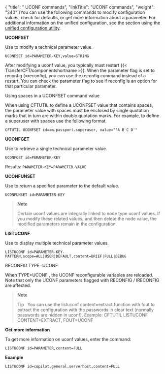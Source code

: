 {
    "title": " UCONF commands",
    "linkTitle": "UCONF commands",
    "weight": "240"
}You can use the following commands to modify configuration values, check for defaults, or get more information about a parameter. For additional information on the unified configuration, see the section using the [unified configuration utility](../).

**UCONFSET**

Use to modify a technical parameter value.

```
UCONFSET id=PARAMETER-KEY,value=STRING
```

After modifying a uconf value, you typically must restart {{< TransferCFT/componentshortname  >}}. When the parameter flag is set to reconfig (=reconfig), you can use the reconfig command instead of a restart. You can check the parameter flag to see if reconfig is an option for that particular parameter.

Using spaces in a UCONFSET command value

When using CFTUTIL to define a UCONFSET value that contains spaces, the parameter value with spaces must be enclosed by single quotation marks that in turn are within double quotation marks. For example, to define a superuser with spaces use the following format.

```
CFTUTIL UCONFSET id=am.passport.superuser, value="'A B C D'"
```

**UCONFGET**

Use to
retrieve a single technical parameter value.

```
UCONFGET id=PARAMETER-KEY
```

Results: `PARAMETER-KEY=PARAMETER-VALUE`

**UCONFUNSET**

Use to
return a specified parameter to the default value.

```
UCONFUNSET id=PARAMETER-KEY
```

> **Note**
>
> Certain uconf values are integrally linked to node type uconf values. If you modify these related values, and then delete the node value, the modified parameters remain in the configuration.

**LISTUCONF**

Use to display multiple technical parameter values.

```
LISTUCONF id=PARAMETER-KEY-PATTERN,scope=ALL|USER|DEFAULT,content=BRIEF|FULL|DEBUG
```

RECONFIG TYPE=UCONF

When TYPE=UCONF , the UCONF reconfigurable variables are reloaded. Note that only the UCONF parameters flagged with RECONFIG / IRECONFIG are affected.

> **Note**
>
> Tip  
> You can use the listuconf content=extract function with fout to extract the configuration with the passwords in clear text (normally passwords are hidden in uconf). Example: CFTUTIL LISTUCONF CONTENT=EXTRACT, FOUT=UCONF

**Get more information**

To get more information on uconf values, enter the command:

```
LISTUCONF id=PARAMETER,content=FULL
```
**Example**
```
LISTUCONF id=copilot.general.serverhost,content=FULL
```
